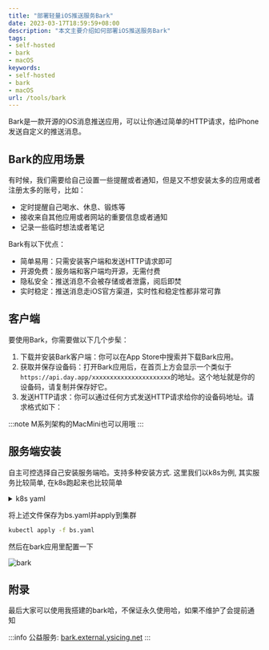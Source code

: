 ```yaml
---
title: "部署轻量iOS推送服务Bark"
date: 2023-03-17T18:59:59+08:00
description: "本文主要介绍如何部署iOS推送服务Bark"
tags:
- self-hosted
- bark
- macOS
keywords:
- self-hosted
- bark
- macOS
url: /tools/bark
---
```


Bark是一款开源的iOS消息推送应用，可以让你通过简单的HTTP请求，给iPhone发送自定义的推送消息。

<!-- truncate -->

## Bark的应用场景

有时候，我们需要给自己设置一些提醒或者通知，但是又不想安装太多的应用或者注册太多的账号，比如：

- 定时提醒自己喝水、休息、锻炼等
- 接收来自其他应用或者网站的重要信息或者通知
- 记录一些临时想法或者笔记

Bark有以下优点：

- 简单易用：只需安装客户端和发送HTTP请求即可
- 开源免费：服务端和客户端均开源，无需付费
- 隐私安全：推送消息不会被存储或者泄露，阅后即焚
- 实时稳定：推送消息走iOS官方渠道，实时性和稳定性都非常可靠

## 客户端

要使用Bark，你需要做以下几个步髤：

1. 下载并安装Bark客户端：你可以在App Store中搜索并下载Bark应用。
2. 获取并保存设备码：打开Bark应用后，在首页上方会显示一个类似于`https://api.day.app/xxxxxxxxxxxxxxxxxxxxxx`的地址。这个地址就是你的设备码，请复制并保存好它。
3. 发送HTTP请求：你可以通过任何方式发送HTTP请求给你的设备码地址。请求格式如下：

:::note
M系列架构的MacMini也可以用哦
:::

## 服务端安装

自主可控选择自己安装服务端哈。支持多种安装方式. 这里我们以k8s为例, 其实服务比较简单, 在k8s跑起来也比较简单

<details>
<summary>k8s yaml</summary>

```yaml title="bs.yaml"
# apiVersion: v1
# kind: PersistentVolumeClaim
# metadata:
#   name: bark-server
# spec:
#   accessModes:
#   - ReadWriteMany
#   resources:
#     requests:
#       storage: 1Gi
#   storageClassName: tkecfs
---
apiVersion: apps/v1
kind: Deployment
metadata:
  annotations:
  labels:
    k8s.ysicing.me/name: bark-server
  name: bark-server
spec:
  progressDeadlineSeconds: 600
  replicas: 1
  revisionHistoryLimit: 10
  selector:
    matchLabels:
      k8s.ysicing.me/name: bark-server
  strategy:
    rollingUpdate:
      maxSurge: 25%
      maxUnavailable: 0%
    type: RollingUpdate
  template:
    metadata:
      labels:
        k8s.ysicing.me/name: bark-server
    spec:
      containers:
      - image: finab/bark-server
        imagePullPolicy: Always
        name: bark-server
        resources:
          limits:
            cpu: 150m
            memory: 256Mi
          requests:
            cpu: 50m
            memory: 128Mi
        volumeMounts:
        - mountPath: /data
          name: bark-server
      restartPolicy: Always
      terminationGracePeriodSeconds: 30
      volumes:
      - name: bark-server
        emptyDir: {}
        # persistentVolumeClaim:
        #   claimName: bark-server
      # - hostPath:
      #     path: /k8sshare/bark-server
      #     type: DirectoryOrCreate
        # name: bark-server
---
apiVersion: v1
kind: Service
metadata:
  labels:
    k8s.ysicing.me/name: bark-server
  name: bark-server
spec:
  ports:
  - name: http
    port: 8080
    protocol: TCP
    targetPort: 8080
  selector:
    k8s.ysicing.me/name: bark-server
  type: ClusterIP
---
apiVersion: networking.k8s.io/v1
kind: Ingress
metadata:
  labels:
    k8s.ysicing.me/name: bark-server
  name: bark-server
spec:
  rules:
  - host: bark.external.ysicing.net
    http:
      paths:
      - backend:
          service:
            name: bark-server
            port:
              name: http
        path: /
        pathType: ImplementationSpecific
```

</details>

将上述文件保存为bs.yaml并apply到集群

```bash
kubectl apply -f bs.yaml
```

然后在bark应用里配置一下

![bark](/images/blog/20230317/bark.jpg)

## 附录

最后大家可以使用我搭建的bark哈，不保证永久使用哈，如果不维护了会提前通知

:::info
公益服务: [bark.external.ysicing.net](https://bark.external.ysicing.net)
:::
